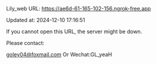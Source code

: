 Lily_web URL: https://ae6d-61-165-102-156.ngrok-free.app

Updated at: 2024-12-10 17:16:51

If you cannot open this URL, the server might be down.

Please contact: 

goley04@foxmail.com Or Wechat:GL_yeaH